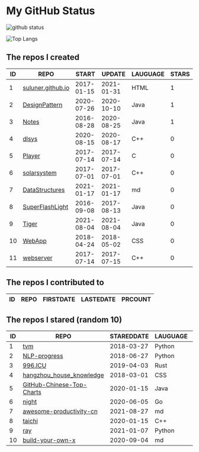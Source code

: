 # My GitHub Status

<img src="https://github-readme-stats-1.yihong0618.vercel.app/api?username=ThaddeusJiang&show_icons=true&&&hide_title=true&count_private=true" alt="github status" />

![Top Langs](https://github-readme-stats-1.yihong0618.vercel.app/api/top-langs/?username=ThaddeusJiang&layout=compact)

<!--START_SECTION:my_github-->
## The repos I created
| ID |                               REPO                                |   START    |   UPDATE   | LAUGUAGE | STARS |
|----|-------------------------------------------------------------------|------------|------------|----------|-------|
|  1 | [suluner.github.io](https://github.com/suluner/suluner.github.io) | 2017-01-15 | 2021-01-31 | HTML     |     1 |
|  2 | [DesignPattern](https://github.com/suluner/DesignPattern)         | 2020-07-26 | 2020-10-10 | Java     |     1 |
|  3 | [Notes](https://github.com/suluner/Notes)                         | 2016-08-28 | 2020-08-25 | Java     |     1 |
|  4 | [dlsys](https://github.com/suluner/dlsys)                         | 2020-08-15 | 2020-08-17 | C++      |     0 |
|  5 | [Player](https://github.com/suluner/Player)                       | 2017-07-14 | 2017-07-14 | C        |     0 |
|  6 | [solarsystem](https://github.com/suluner/solarsystem)             | 2017-07-01 | 2017-07-01 | C++      |     0 |
|  7 | [DataStructures](https://github.com/suluner/DataStructures)       | 2021-01-17 | 2021-01-17 | md       |     0 |
|  8 | [SuperFlashLight](https://github.com/suluner/SuperFlashLight)     | 2016-09-08 | 2017-08-13 | Java     |     0 |
|  9 | [Tiger](https://github.com/suluner/Tiger)                         | 2021-08-04 | 2021-08-04 | Java     |     0 |
| 10 | [WebApp](https://github.com/suluner/WebApp)                       | 2018-04-24 | 2018-05-02 | CSS      |     0 |
| 11 | [webserver](https://github.com/suluner/webserver)                 | 2017-07-14 | 2017-07-15 | C++      |     0 |

## The repos I contributed to
| ID | REPO | FIRSTDATE | LASTEDATE | PRCOUNT |
|----|------|-----------|-----------|---------|

## The repos I stared (random 10)
| ID |                                         REPO                                          | STAREDDATE | LAUGUAGE | LATESTUPDATE |
|----|---------------------------------------------------------------------------------------|------------|----------|--------------|
|  1 | [tvm](https://github.com/apache/tvm)                                                  | 2018-03-27 | Python   | 2021-09-04   |
|  2 | [NLP-progress](https://github.com/sebastianruder/NLP-progress)                        | 2018-06-27 | Python   | 2021-09-04   |
|  3 | [996.ICU](https://github.com/996icu/996.ICU)                                          | 2019-04-03 | Rust     | 2021-09-05   |
|  4 | [hangzhou_house_knowledge](https://github.com/houshanren/hangzhou_house_knowledge)    | 2018-03-01 | CSS      | 2021-09-04   |
|  5 | [GitHub-Chinese-Top-Charts](https://github.com/kon9chunkit/GitHub-Chinese-Top-Charts) | 2020-01-15 | Java     | 2021-09-04   |
|  6 | [night](https://github.com/talkgo/night)                                              | 2020-06-05 | Go       | 2021-09-04   |
|  7 | [awesome-productivity-cn](https://github.com/eastlakeside/awesome-productivity-cn)    | 2021-08-27 | md       | 2021-09-04   |
|  8 | [taichi](https://github.com/taichi-dev/taichi)                                        | 2020-01-15 | C++      | 2021-09-05   |
|  9 | [ray](https://github.com/ray-project/ray)                                             | 2021-01-07 | Python   | 2021-09-04   |
| 10 | [build-your-own-x](https://github.com/danistefanovic/build-your-own-x)                | 2020-09-04 | md       | 2021-09-05   |

<!--END_SECTION:my_github-->